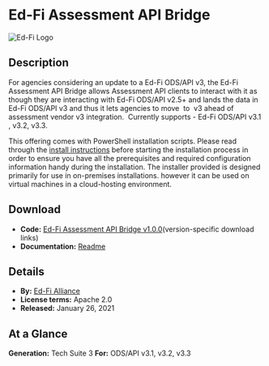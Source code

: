 # Ed-Fi Assessment API Bridge

![Ed-Fi Logo](https://edfidocs.blob.core.windows.net/$web/img/edfi-exchange/technology/image.png)

## Description

For agencies considering an update to a Ed-Fi ODS/API v3, the Ed-Fi Assessment API Bridge allows Assessment API clients to interact with it as though they are interacting with Ed-Fi ODS/API v2.5+ and lands the data in Ed-Fi ODS/API v3 and thus it lets agencies to move  to  v3 ahead of assessment vendor v3 integration.  Currently supports - Ed-Fi ODS/API v3.1 , v3.2, v3.3.

This offering comes with PowerShell installation scripts. Please read through the [install instructions](https://github.com/Ed-Fi-Exchange-OSS/Assessment-API-Bridge/blob/v1.0.0/Installer/docs/Ed-Fi_AssessmentAPIBridgeInstaller.md) before starting the installation process in order to ensure you have all the prerequisites and required configuration information handy during the installation. The installer provided is designed primarily for use in on-premises installations. however it can be used on virtual machines in a cloud-hosting environment.

## Download

* **Code:** [Ed-Fi Assessment API Bridge v1.0.0](https://github.com/Ed-Fi-Exchange-OSS/Assessment-API-Bridge/releases/tag/v1.0.0)(version-specific download links)
* **Documentation:** [Readme](https://github.com/Ed-Fi-Exchange-OSS/Assessment-API-Bridge/tree/v1.0.0)

## Details

* **By:** [Ed-Fi Alliance](https://www.ed-fi.org)
* ****License terms:**** Apache 2.0
* **Released:** January 26, 2021

## **At a Glance**

**Generation:** Tech Suite 3
**For:** ODS/API v3.1, v3.2, v3.3
